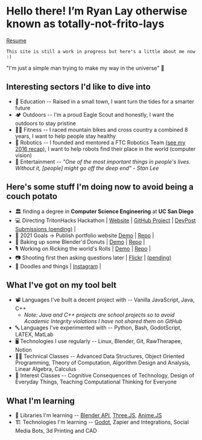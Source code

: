 # Hello there! I’m Ryan Lay otherwise known as totally-not-frito-lays
[Resume](https://docs.google.com/document/d/19y4DYlpCbBB4MznEPp1gzgv9rbn6oTp7/edit?usp=sharing&ouid=104886245357892407782&rtpof=true&sd=true)

`This site is still a work in progress but here's a little about me now :)`

"I'm just a simple man trying to make my way in the universe" 🌌
## Interesting sectors I'd like to dive into 
- 🧮 Education -- Raised in a small town, I want turn the tides for a smarter future
- 🏕️ Outdoors -- I'm a proud Eagle Scout and honestly, I want the outdoors to stay pristine
- 🚴‍♂️ Fitness -- I raced mountain bikes and cross country a combined 8 years, I want to help people stay healthy 
- 🤖 Robotics -- I founded and mentored a FTC Robotics Team [(see my 2016 recap)](https://youtu.be/svJWyWrwLh4), I want to help robots find their place in the world (computer vision)
- 🎥 Entertainment -- *"One of the most important things in people's lives. Without it, [people] might go off the deep end" - Stan Lee*

## Here's some stuff I'm doing now to avoid being a couch potato
- 🏛️ finding a degree in **Computer Science Engineering** at **UC San Diego**
- 💻 Directing TritonHacks Hackathon | [Website](https://www.tritonhacks.org/) | [GitHub Project](https://github.com/tritonhacks) | [DevPost Submissions (pending)]() |
- 🥅 2021 Goals -> Publish portfolio website [Demo](https://totally-not-frito-lays.github.io/) | [Repo](https://github.com/totally-not-frito-lays/totally-not-frito-lays.github.io) |
- 🍩 Baking up some Blender'd Donuts | [Demo](https://totally-not-frito-lays.github.io/Donut/) | [Repo](https://github.com/totally-not-frito-lays/Donut) |
- 🎙️ Working on Ricking the world's Rolls | [Demo](https://totally-not-frito-lays.github.io/RickRollBot/) | [Repo](https://github.com/totally-not-frito-lays/RickRollBot) |
- 📷 Shooting first then asking questions later | [Flickr](https://www.flickr.com/photos/137664649@N02) | [(pending)]()
- 🎨 Doodles and things | [Instagram](https://www.instagram.com/slightly_stale_scraps/) |


## What I've got on my tool belt
- 📽️ Languages I've built a decent project with -- Vanilla JavaScript, Java, C++
   - *Note: Java and C++ projects are school projects so to avoid Academic Integrity violations I have not shared them on GitHub*
- 🔤 Languages I've experimented with -- Python, Bash, GodotScript, LATEX, MatLab
- 🖥️ Technologies I use regularly -- Linux, Blender, Git, RawTherapee, Notion
- 👨‍🎓 Technical Classes -- Advanced Data Structures, Object Oriented Programming, Theory of Computation, Algorithm Design and Analysis, Linear Algebra, Calculus
- 🎨 Interest Classes -- Cognitive Consequences of Technology, Design of Everyday Things, Teaching Computational Thinking for Everyone

## What I'm learning
- 🍼 Libraries I'm learning -- [Blender API](https://docs.blender.org/api/current/info_overview.html), [Three.JS](https://threejs.org/), [Anime.JS](https://animejs.com/)
- 🏗️ Technologies I'm learning -- [Godot](https://godotengine.org/), Zapier and Integrations, Social Media Bots, 3d Printing and CAD
